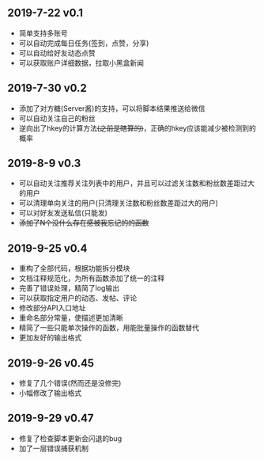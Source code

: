 ## 2019-7-22 v0.1
* 简单支持多账号
* 可以自动完成每日任务(签到，点赞，分享)
* 可以自动给好友动态点赞
* 可以获取账户详细数据，拉取小黑盒新闻

## 2019-7-30 v0.2
* 添加了对方糖(Server酱)的支持，可以将脚本结果推送给微信
* 可以自动关注自己的粉丝
* 逆向出了hkey的计算方法~~(之前是瞎算的)~~，正确的hkey应该能减少被检测到的概率

## 2019-8-9 v0.3
* 可以自动关注推荐关注列表中的用户，并且可以过滤关注数和粉丝数差距过大的用户
* 可以清理单向关注的用户(只清理关注数和粉丝数差距过大的用户)
* 可以对好友发送私信(只能发)
* ~~添加了N个没什么存在感被我忘记的的函数~~

## 2019-9-25 v0.4
* 重构了全部代码，根据功能拆分模块
* 文档注释规范化，为所有函数添加了统一的注释
* 完善了错误处理，精简了log输出
* 可以获取指定用户的动态、发帖、评论
* 修改部分API入口地址
* 重命名部分常量，使描述更加清晰
* 精简了一些只能单次操作的函数，用能批量操作的函数替代
* 更加友好的输出格式

## 2019-9-26 v0.45
* 修复了几个错误(然而还是没修完)
* 小幅修改了输出格式

## 2019-9-29 v0.47
* 修复了检查脚本更新会闪退的bug
* 加了一层错误捕获机制